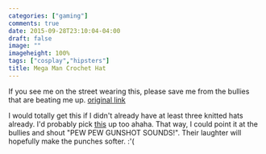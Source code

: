 ```yaml
---
categories: ["gaming"]
comments: true
date: 2015-09-28T23:10:04-04:00
draft: false
image: ""
imageheight: 100%
tags: ["cosplay","hipsters"]
title: Mega Man Crochet Hat
---
```


If you see me on the street wearing this, please save me from the bullies that are beating me up. [original link](http://www.thinkgeek.com/product/ilop/)<!--more-->

I would totally get this if I didn't already have at least three knitted hats already. I'd probably pick [this](http://www.thinkgeek.com/product/1e9c/?srp=8) up too ahaha. That way, I could point it at the bullies and shout "PEW PEW GUNSHOT SOUNDS!". Their laughter will hopefully make the punches softer. :'(